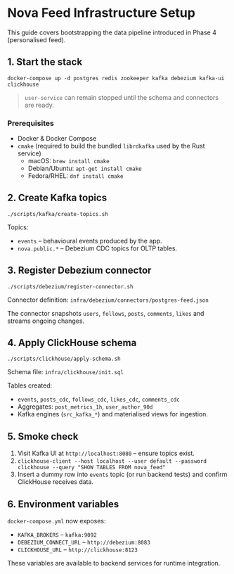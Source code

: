 # Nova Feed Infrastructure Setup

This guide covers bootstrapping the data pipeline introduced in Phase 4 (personalised feed).

## 1. Start the stack

```
docker-compose up -d postgres redis zookeeper kafka debezium kafka-ui clickhouse
```

> `user-service` can remain stopped until the schema and connectors are ready.

### Prerequisites

- Docker & Docker Compose
- `cmake` (required to build the bundled `librdkafka` used by the Rust service)
  - macOS: `brew install cmake`
  - Debian/Ubuntu: `apt-get install cmake`
  - Fedora/RHEL: `dnf install cmake`

## 2. Create Kafka topics

```
./scripts/kafka/create-topics.sh
```

Topics:

- `events` – behavioural events produced by the app.
- `nova.public.*` – Debezium CDC topics for OLTP tables.

## 3. Register Debezium connector

```
./scripts/debezium/register-connector.sh
```

Connector definition: `infra/debezium/connectors/postgres-feed.json`

The connector snapshots `users`, `follows`, `posts`, `comments`, `likes` and streams ongoing changes.

## 4. Apply ClickHouse schema

```
./scripts/clickhouse/apply-schema.sh
```

Schema file: `infra/clickhouse/init.sql`

Tables created:

- `events`, `posts_cdc`, `follows_cdc`, `likes_cdc`, `comments_cdc`
- Aggregates: `post_metrics_1h`, `user_author_90d`
- Kafka engines (`src_kafka_*`) and materialised views for ingestion.

## 5. Smoke check

1. Visit Kafka UI at `http://localhost:8080` – ensure topics exist.
2. `clickhouse-client --host localhost --user default --password clickhouse --query "SHOW TABLES FROM nova_feed"`
3. Insert a dummy row into `events` topic (or run backend tests) and confirm ClickHouse receives data.

## 6. Environment variables

`docker-compose.yml` now exposes:

- `KAFKA_BROKERS` – `kafka:9092`
- `DEBEZIUM_CONNECT_URL` – `http://debezium:8083`
- `CLICKHOUSE_URL` – `http://clickhouse:8123`

These variables are available to backend services for runtime integration.
